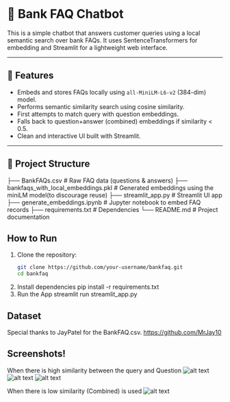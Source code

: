 # 💬 Bank FAQ Chatbot

This is a simple chatbot that answers customer queries using a local semantic search over bank FAQs. It uses SentenceTransformers for embedding and Streamlit for a lightweight web interface.

---

## 🚀 Features

- Embeds and stores FAQs locally using `all-MiniLM-L6-v2` (384-dim) model.
- Performs semantic similarity search using cosine similarity.
- First attempts to match query with question embeddings.
- Falls back to question+answer (combined) embeddings if similarity < 0.5.
- Clean and interactive UI built with Streamlit.

---

## 📁 Project Structure

├── BankFAQs.csv # Raw FAQ data (questions & answers)
├── bankfaqs_with_local_embeddings.pkl # Generated embeddings using the miniLM model(to discourage reuse)
├── streamlit_app.py # Streamlit UI app
├── generate_embeddings.ipynb # Jupyter notebook to embed FAQ records
├── requirements.txt # Dependencies
└── README.md # Project documentation

## How to Run

1. Clone the repository:
   ```bash
   git clone https://github.com/your-username/bankfaq.git
   cd bankfaq
2. Install dependencies
    pip install -r requirements.txt
3. Run the App
    streamlit run streamlit_app.py

## Dataset

Special thanks to JayPatel for the BankFAQ.csv.
https://github.com/MrJay10

## Screenshots!

When there is high similarity between the query and Question
![alt text](image.png)
![alt text](image-1.png)
![alt text](image-2.png)

When there is low similarity (Combined) is used
![alt text](image-3.png)
